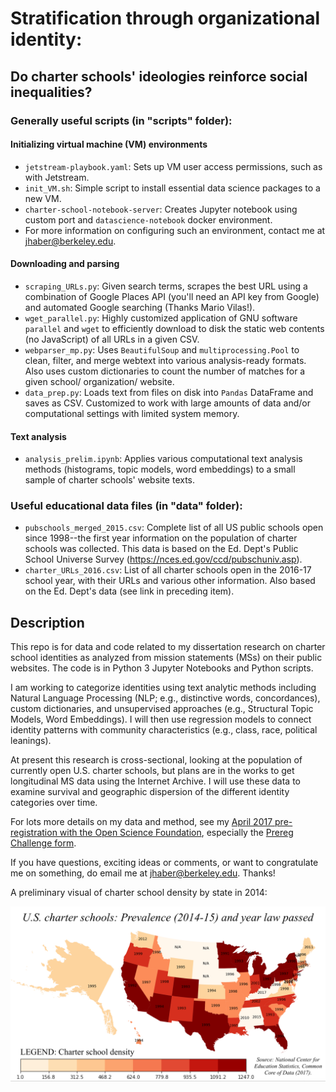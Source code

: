 # Stratification through organizational identity:
## Do charter schools' ideologies reinforce social inequalities?

### Generally useful scripts (in "scripts" folder):
#### Initializing virtual machine (VM) environments
- `jetstream-playbook.yaml`: Sets up VM user access permissions, such as with Jetstream. 
- `init_VM.sh`: Simple script to install essential data science packages to a new VM.
- `charter-school-notebook-server`: Creates Jupyter notebook using custom port and `datascience-notebook` docker environment.
- For more information on configuring such an environment, contact me at jhaber@berkeley.edu. 
#### Downloading and parsing 
- `scraping_URLs.py`: Given search terms, scrapes the best URL using a combination of Google Places API (you'll need an API key from Google) and automated Google searching (Thanks Mario Vilas!).
- `wget_parallel.py`: Highly customized application of GNU software `parallel` and `wget` to efficiently download to disk the static web contents (no JavaScript) of all URLs in a given CSV.
- `webparser_mp.py`: Uses `BeautifulSoup` and `multiprocessing.Pool` to clean, filter, and merge webtext into various analysis-ready formats. Also uses custom dictionaries to count the number of matches for a given school/ organization/ website. 
- `data_prep.py`: Loads text from files on disk into `Pandas` DataFrame and saves as CSV. Customized to work with large amounts of data and/or computational settings with limited system memory. 
#### Text analysis
- `analysis_prelim.ipynb`: Applies various computational text analysis methods (histograms, topic models, word embeddings) to a small sample of charter schools' website texts.

### Useful educational data files (in "data" folder):
- `pubschools_merged_2015.csv`: Complete list of all US public schools open since 1998--the first year information on the population of charter schools was collected. This data is based on the Ed. Dept's Public School Universe Survey (https://nces.ed.gov/ccd/pubschuniv.asp). 
- `charter_URLs_2016.csv`: List of all charter schools open in the 2016-17 school year, with their URLs and various other information. Also based on the Ed. Dept's data (see link in preceding item). 

## Description
This repo is for data and code related to my dissertation research on charter school identities as analyzed from mission statements (MSs) on their public websites. The code is in Python 3 Jupyter Notebooks and Python scripts.

I am working to categorize identities using text analytic methods including Natural Language Processing (NLP; e.g., distinctive words, concordances), custom dictionaries, and unsupervised approaches (e.g., Structural Topic Models, Word Embeddings). I will then use regression models to connect identity patterns with community characteristics (e.g., class, race, political leanings).

At present this research is cross-sectional, looking at the population of currently open U.S. charter schools, but plans are in the works to get longitudinal MS data using the Internet Archive. I will use these data to examine survival and geographic dispersion of the different identity categories over time.

For lots more details on my data and method, see my [April 2017 pre-registration with the Open Science Foundation](https://osf.io/zgh5u/), especially the [Prereg Challenge form](https://osf.io/zgh5u/register/565fb3678c5e4a66b5582f67).

If you have questions, exciting ideas or comments, or want to congratulate me on something, do email me at jhaber@berkeley.edu. Thanks!

A preliminary visual of charter school density by state in 2014:


![Charter school density by state 2014](data/charters_map_alpha.png)
